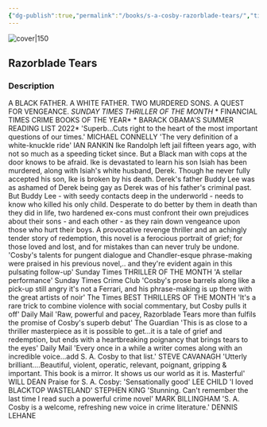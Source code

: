 ```yaml
---
{"dg-publish":true,"permalink":"/books/s-a-cosby-razorblade-tears/","title":"\"Razorblade Tears\"","tags":["crime","contemporary","thriller"]}
---
```




![cover|150](http://books.google.com/books/content?id=J4YUEAAAQBAJ&printsec=frontcover&img=1&zoom=1&edge=curl&source=gbs_api)

## Razorblade Tears

### Description

A BLACK FATHER. A WHITE FATHER. TWO MURDERED SONS. A QUEST FOR VENGEANCE. *SUNDAY TIMES THRILLER OF THE MONTH* * FINANCIAL TIMES CRIME BOOKS OF THE YEAR* * BARACK OBAMA'S SUMMER READING LIST 2022* 'Superb...Cuts right to the heart of the most important questions of our times.' MICHAEL CONNELLY 'The very definition of a white-knuckle ride' IAN RANKIN Ike Randolph left jail fifteen years ago, with not so much as a speeding ticket since. But a Black man with cops at the door knows to be afraid. Ike is devastated to learn his son Isiah has been murdered, along with Isiah's white husband, Derek. Though he never fully accepted his son, Ike is broken by his death. Derek's father Buddy Lee was as ashamed of Derek being gay as Derek was of his father's criminal past. But Buddy Lee - with seedy contacts deep in the underworld - needs to know who killed his only child. Desperate to do better by them in death than they did in life, two hardened ex-cons must confront their own prejudices about their sons - and each other - as they rain down vengeance upon those who hurt their boys. A provocative revenge thriller and an achingly tender story of redemption, this novel is a ferocious portrait of grief; for those loved and lost, and for mistakes than can never truly be undone. 'Cosby's talents for pungent dialogue and Chandler-esque phrase-making were praised in his previous novel,.. and they're evident again in this pulsating follow-up' Sunday Times THRILLER OF THE MONTH 'A stellar performance' Sunday Times Crime Club 'Cosby's prose barrels along like a pick-up still angry it's not a Ferrari, and his phrase-making is up there with the great artists of noir' The Times BEST THRILLERS OF THE MONTH 'It's a rare trick to combine violence with social commentary, but Cosby pulls it off' Daily Mail 'Raw, powerful and pacey, Razorblade Tears more than fulfils the promise of Cosby's superb debut' The Guardian 'This is as close to a thriller masterpiece as it is possible to get...it is a tale of grief and redemption, but ends with a heartbreaking poignancy that brings tears to the eyes' Daily Mail 'Every once in a while a writer comes along with an incredible voice...add S. A. Cosby to that list.' STEVE CAVANAGH 'Utterly brilliant....Beautiful, violent, operatic, relevant, poignant, gripping & important. This book is a mirror. It shows us our world as it is. Masterful' WILL DEAN Praise for S. A. Cosby: 'Sensationally good' LEE CHILD 'I loved BLACKTOP WASTELAND' STEPHEN KING 'Stunning. Can't remember the last time I read such a powerful crime novel' MARK BILLINGHAM 'S. A. Cosby is a welcome, refreshing new voice in crime literature.' DENNIS LEHANE
```